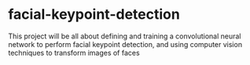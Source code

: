 # facial-keypoint-detection
This project will be all about defining and training a convolutional neural network to perform facial keypoint detection, and using computer vision techniques to transform images of faces
